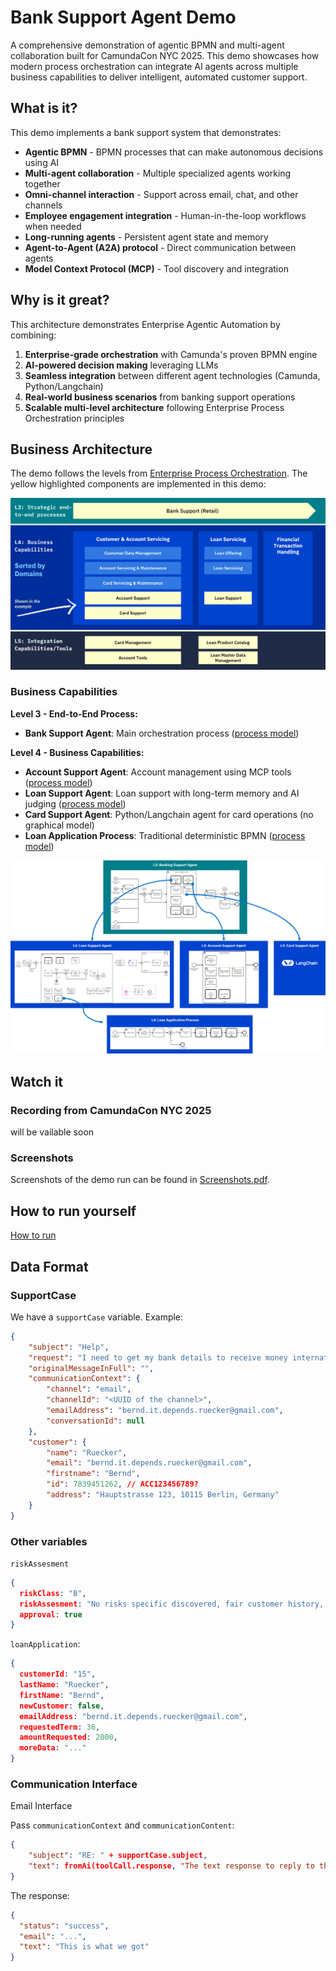 # Bank Support Agent Demo

A comprehensive demonstration of agentic BPMN and multi-agent collaboration built for CamundaCon NYC 2025. This demo showcases how modern process orchestration can integrate AI agents across multiple business capabilities to deliver intelligent, automated customer support.

## What is it?

This demo implements a bank support system that demonstrates:

- **Agentic BPMN** - BPMN processes that can make autonomous decisions using AI
- **Multi-agent collaboration** - Multiple specialized agents working together
- **Omni-channel interaction** - Support across email, chat, and other channels
- **Employee engagement integration** - Human-in-the-loop workflows when needed
- **Long-running agents** - Persistent agent state and memory
- **Agent-to-Agent (A2A) protocol** - Direct communication between agents
- **Model Context Protocol (MCP)** - Tool discovery and integration

## Why is it great?

This architecture demonstrates Enterprise Agentic Automation by combining:

1. **Enterprise-grade orchestration** with Camunda's proven BPMN engine
2. **AI-powered decision making** leveraging LLMs
3. **Seamless integration** between different agent technologies (Camunda, Python/Langchain)
4. **Real-world business scenarios** from banking support operations
5. **Scalable multi-level architecture** following Enterprise Process Orchestration principles

## Business Architecture

The demo follows the levels from [Enterprise Process Orchestration](https://www.amazon.com/Enterprise-Process-Orchestration-Hands-Technology/dp/1394309678/). The yellow highlighted components are implemented in this demo:

![Business Architecture](pics/business-architecture.png)

### Business Capabilities

**Level 3 - End-to-End Process:**
- **Bank Support Agent**: Main orchestration process ([process model](pics/banking-support-agent.png))

**Level 4 - Business Capabilities:**
- **Account Support Agent**: Account management using MCP tools ([process model](pics/account-support-agent.png))
- **Loan Support Agent**: Loan support with long-term memory and AI judging ([process model](pics/loan-support-agent.png))
- **Card Support Agent**: Python/Langchain agent for card operations (no graphical model)
- **Loan Application Process**: Traditional deterministic BPMN ([process model](pics/loan-application.png))

![Agent Collaboration](pics/agent-collaboration.png)

## Watch it

### Recording from CamundaCon NYC 2025

will be vailable soon

### Screenshots

Screenshots of the demo run can be found in [Screenshots.pdf](pics/screenshots.pdf).

## How to run yourself

[How to run](HOWTO_RUN.md)

## Data Format

### SupportCase

We have a `supportCase` variable. Example:

```json
{
	"subject": "Help",
	"request": "I need to get my bank details to receive money internationally. My customer id = ACC123456789",
	"originalMessageInFull": "",
	"communicationContext": {
		"channel": "email",
		"channelId": "<UUID of the channel>",
		"emailAddress": "bernd.it.depends.ruecker@gmail.com",
		"conversationId": null
	},
	"customer": {
		"name": "Ruecker",
		"email": "bernd.it.depends.ruecker@gmail.com",
		"firstname": "Bernd",
		"id": 7839451262, // ACC123456789?
		"address": "Hauptstrasse 123, 10115 Berlin, Germany"
	}
}
```

### Other variables

`riskAssesment`

```json
{
  riskClass: "B",
  riskAssesment: "No risks specific discovered, fair customer history, payback realistic",
  approval: true
}
```

`loanApplication`:

```json
{
  customerId: "15",
  lastName: "Ruecker",
  firstName: "Bernd",
  newCustomer: false,
  emailAddress: "bernd.it.depends.ruecker@gmail.com",
  requestedTerm: 36,
  amountRequested: 2000,
  moreData: "..."
}
```

### Communication Interface

Email Interface

Pass `communicationContext` and `communicationContent`:

```JSON
{
    "subject": "RE: " + supportCase.subject,
    "text": fromAi(toolCall.response, "The text response to reply to the customer")
}
```

The response:

```JSON
{
  "status": "success",
  "email": "...",
  "text": "This is what we got"
}
```
